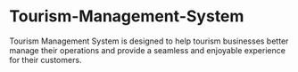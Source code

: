 # Tourism-Management-System
Tourism Management System is designed to help tourism businesses better manage their operations and provide a seamless and enjoyable experience for their customers.
